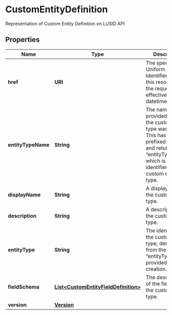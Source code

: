 

# CustomEntityDefinition

Representation of Custom Entity Definition on LUSID API

## Properties

Name | Type | Description | Notes
------------ | ------------- | ------------- | -------------
**href** | **URI** | The specific Uniform Resource Identifier (URI) for this resource at the requested effective and asAt datetime. |  [optional]
**entityTypeName** | **String** | The name provided when the custom entity type was created. This has been prefixed with “~” and returned as “entityType”, which is the identifier for the custom entity type. | 
**displayName** | **String** | A display label for the custom entity type. | 
**description** | **String** | A description for the custom entity type. |  [optional]
**entityType** | **String** | The identifier for the custom entity type, derived from the “entityTypeName” provided on creation. | 
**fieldSchema** | [**List&lt;CustomEntityFieldDefinition&gt;**](CustomEntityFieldDefinition.md) | The description of the fields on the custom entity type. | 
**version** | [**Version**](Version.md) |  | 



